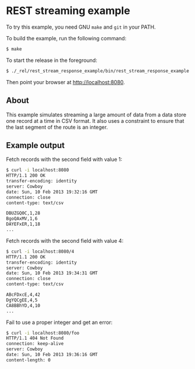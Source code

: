 REST streaming example
======================

To try this example, you need GNU `make` and `git` in your PATH.

To build the example, run the following command:

``` bash
$ make
```

To start the release in the foreground:

``` bash
$ ./_rel/rest_stream_response_example/bin/rest_stream_response_example console
```

Then point your browser at [http://localhost:8080](http://localhost:8080).

About
-----

This example simulates streaming a large amount of data from a data store one
record at a time in CSV format. It also uses a constraint to ensure that the
last segment of the route is an integer.

Example output
--------------

Fetch records with the second field with value 1:

``` bash
$ curl -i localhost:8080
HTTP/1.1 200 OK
transfer-encoding: identity
server: Cowboy
date: Sun, 10 Feb 2013 19:32:16 GMT
connection: close
content-type: text/csv

DBUZGQ0C,1,28
BgoQAxMV,1,6
DAYEFxER,1,18
...
```

Fetch records with the second field with value 4:

``` bash
$ curl -i localhost:8080/4
HTTP/1.1 200 OK
transfer-encoding: identity
server: Cowboy
date: Sun, 10 Feb 2013 19:34:31 GMT
connection: close
content-type: text/csv

ABcFDxcE,4,42
DgYQCgEE,4,5
CA8BBhYD,4,10
...
```

Fail to use a proper integer and get an error:

``` bash
$ curl -i localhost:8080/foo
HTTP/1.1 404 Not Found
connection: keep-alive
server: Cowboy
date: Sun, 10 Feb 2013 19:36:16 GMT
content-length: 0

```
